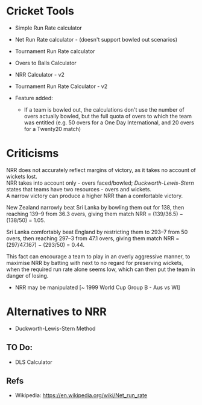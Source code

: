 # Cricket Tools

- Simple Run Rate calculator
- Net Run Rate calculator - (doesn't support bowled out scenarios)
- Tournament Run Rate calculator
- Overs to Balls Calculator
- NRR Calculator - v2
- Tournament Run Rate Calculator - v2

- Feature added:
    - If a team is bowled out, the calculations don't use the number of overs actually bowled, but the full quota of overs to which the team was entitled (e.g. 50 overs for a One Day International, and 20 overs for a Twenty20 match)

# Criticisms 

NRR does not accurately reflect margins of victory, as it takes no account of wickets lost. <br>
NRR takes into account only - overs faced/bowled; *Duckworth-Lewis-Stern* states that teams have two resources - overs and wickets. <br>
A narrow victory can produce a higher NRR than a comfortable victory. <br>

New Zealand narrowly beat Sri Lanka by bowling them out for 138, then reaching 139–9 from 36.3 overs, giving them match NRR = (139/36.5) − (138/50) = 1.05.

Sri Lanka comfortably beat England by restricting them to 293–7 from 50 overs, then reaching 297–3 from 47.1 overs, giving them match NRR = (297/47.167) − (293/50) = 0.44.

This fact can encourage a team to play in an overly aggressive manner, to maximise NRR by batting with next to no regard for preserving wickets, when the required run rate alone seems low, which can then put the team in danger of losing.

- NRR may be manipulated [~ 1999 World Cup Group B - Aus vs WI]


# Alternatives to NRR

- Duckworth-Lewis-Stern Method

## TO Do:

- DLS Calculator


## Refs
- Wikipedia: https://en.wikipedia.org/wiki/Net_run_rate